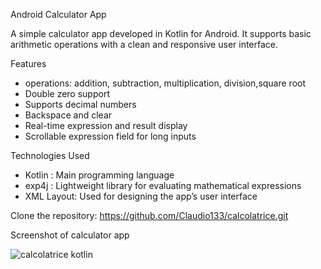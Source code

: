  Android Calculator App

A simple calculator app developed in Kotlin for Android. It supports basic arithmetic operations with a clean and responsive user interface.

 Features

- operations: addition, subtraction, multiplication, division,square root
- Double zero support
- Supports decimal numbers
- Backspace and clear
- Real-time expression and result display
- Scrollable expression field for long inputs

 Technologies Used

- Kotlin : Main programming language
- exp4j : Lightweight library for evaluating mathematical expressions
- XML Layout: Used for designing the app’s user interface

Clone the repository:
   https://github.com/Claudio133/calcolatrice.git


 Screenshot of calculator app

![calcolatrice kotlin](https://github.com/user-attachments/assets/e257b39a-3707-442a-92c8-bbe150a92dfb)



